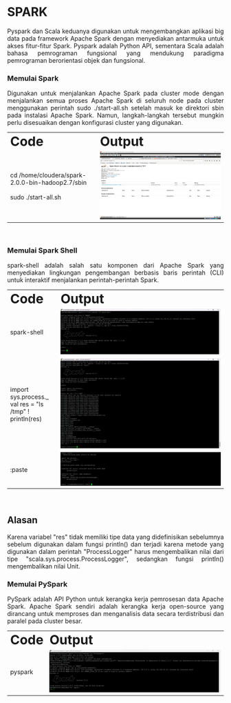 # SPARK
<p align="justify">Pyspark dan Scala keduanya digunakan untuk mengembangkan aplikasi big data pada framework Apache Spark dengan menyediakan antarmuka untuk akses fitur-fitur Spark. Pyspark adalah Python API, sementara Scala adalah bahasa pemrograman fungsional yang mendukung paradigma pemrograman berorientasi objek dan fungsional.</p>

### Memulai Spark
<p align="justify">Digunakan untuk menjalankan Apache Spark pada cluster mode dengan menjalankan semua proses Apache Spark di seluruh node pada cluster menggunakan perintah sudo ./start-all.sh setelah masuk ke direktori sbin pada instalasi Apache Spark. Namun, langkah-langkah tersebut mungkin perlu disesuaikan dengan konfigurasi cluster yang digunakan.</p>
<table border="0">
 <tr>
    <td><b style="font-size:30px">Code</b></td>
    <td><b style="font-size:30px">Output</b></td>
 </tr>
 <tr>
    <td>cd /home/cloudera/spark-2.0.0-bin-hadoop2.7/sbin<br><br>sudo ./start-all.sh</td>
    <td><img alt="Dark" src="Memulai Spark.png"></td>
 </tr>
</table><br>

### Memulai Spark Shell
<p align="justify">spark-shell adalah salah satu komponen dari Apache Spark yang menyediakan lingkungan pengembangan berbasis baris perintah (CLI) untuk interaktif menjalankan perintah-perintah Spark.</p>
<table border="0">
 <tr>
    <td><b style="font-size:30px">Code</b></td>
    <td><b style="font-size:30px">Output</b></td>
 </tr>
 <tr>
    <td>spark-shell</td>
    <td><img alt="Dark" src="SparkShell.png"></td>
 </tr>
  <tr>
    <td>import sys.process._<br>val res = "ls /tmp" !<br>println(res)</td>
    <td><img alt="Dark" src="SparkShell1.png"></td>
 </tr>
 <tr>
    <td>:paste</td>
    <td><img alt="Dark" src="SparkShell2.png"></td>
 </tr>
</table><br>
<h2>Alasan</h2>
<p align="justify">Karena variabel "res" tidak memiliki tipe data yang didefinisikan sebelumnya sebelum digunakan dalam fungsi println() dan terjadi karena metode yang digunakan dalam perintah "ProcessLogger" harus mengembalikan nilai dari tipe "scala.sys.process.ProcessLogger", sedangkan fungsi println() mengembalikan nilai Unit.</p>

### Memulai PySpark
<p align="justify">PySpark adalah API Python untuk kerangka kerja pemrosesan data Apache Spark. Apache Spark sendiri adalah kerangka kerja open-source yang dirancang untuk memproses dan menganalisis data secara terdistribusi dan paralel pada cluster besar.</p>
<table border="0">
 <tr>
    <td><b style="font-size:30px">Code</b></td>
    <td><b style="font-size:30px">Output</b></td>
 </tr>
 <tr>
    <td>pyspark</td>
    <td><img alt="Dark" src="pyspark.png"></td>
 </tr>
</table><br>
